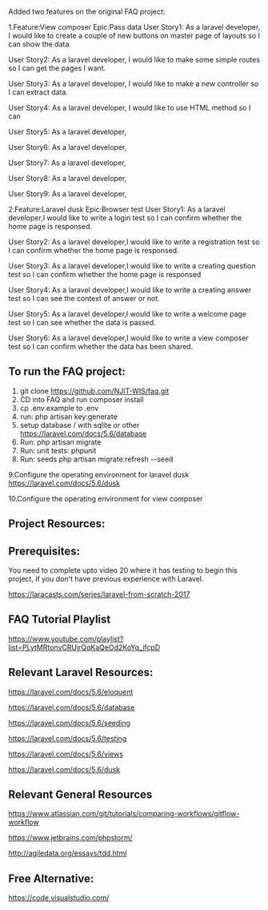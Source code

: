 Added two features on the original FAQ project:

1.Feature:View composer
  Epic:Pass data
  User Story1: As a laravel developer, I would like to create a couple of new buttons on master page of layouts so I can show the data.
  
  User Story2: As a laravel developer, I would like to make some simple routes so I can get the pages I want.
  
  User Story3: As a laravel developer, I would like to make a new controller so I can extract data.
  
  User Story4: As a laravel developer, I would like to use HTML method so I can 
  
  User Story5: As a laravel developer,
  
  User Story6: As a laravel developer,
  
  User Story7: As a laravel developer,
  
  User Story8: As a laravel developer,
  
  User Story9: As a laravel developer,
  
                
2.Feature:Laravel dusk
  Epic:Browser test
  User Story1: As a laravel developer,I would like to write a login test so I can confirm whether the home page is responsed.
  
  User Story2: As a laravel developer,I would like to write a registration test so I can confirm whether the home page is responsed.
  
  User Story3: As a laravel developer,I would like to write a creating question test so I can confirm whether the home page is responsed
  
  User Story4: As a laravel developer,I would like to write a creating answer test so I can see the context of answer or not.
  
  User Story5: As a laravel developer,I would like to write a welcome page test so I can see whether the data is passed.
  
  User Story6: As a laravel developer,I would like to write a view composer test so I can confirm whether the data has been shared.
  


## To run the FAQ project:

1. git clone https://github.com/NJIT-WIS/faq.git
2. CD into FAQ and run composer install
3. cp .env.example to .env
4. run: php artisan key:generate
5. setup database / with sqlite or other https://laravel.com/docs/5.6/database
6. Run: php artisan migrate
7. Run: unit tests: phpunit
8. Run: seeds php artisan migrate:refresh --seed

9.Configure the operating environment for laravel dusk https://laravel.com/docs/5.6/dusk

10.Configure the operating environment for view composer

## Project Resources:

## Prerequisites:
You need to complete upto video 20 where it has testing to begin this project, if you don't have previous experience with Laravel.

https://laracasts.com/series/laravel-from-scratch-2017

## FAQ Tutorial Playlist 
https://www.youtube.com/playlist?list=PLytMRtonvCRUjrQqKaQeOd2KoYq_ifcpD

## Relevant Laravel Resources:

https://laravel.com/docs/5.6/eloquent

https://laravel.com/docs/5.6/database

https://laravel.com/docs/5.6/seeding

https://laravel.com/docs/5.6/testing

https://laravel.com/docs/5.6/views

https://laravel.com/docs/5.6/dusk

## Relevant General Resources

https://www.atlassian.com/git/tutorials/comparing-workflows/gitflow-workflow

https://www.jetbrains.com/phpstorm/

http://agiledata.org/essays/tdd.html

## Free Alternative:
https://code.visualstudio.com/
